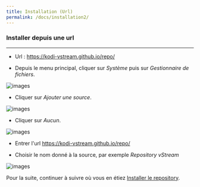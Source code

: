 ```yaml
---
title: Installation (Url)
permalink: /docs/installation2/
---
```


### Installer depuis une url
------

- Url : https://kodi-vstream.github.io/repo/

- Depuis le menu principal, cliquer sur _Système_ puis sur _Gestionnaire de fichiers_.

![images](https://github.com/Kodi-vStream/venom-xbmc-doc/raw/master/img/install_repo.jpg)

- Cliquer sur _Ajouter une source_.

![images](https://github.com/Kodi-vStream/venom-xbmc-doc/raw/master/img/install_repo1.jpg)

- Cliquer sur _Aucun_.

![images](https://github.com/Kodi-vStream/venom-xbmc-doc/raw/master/img/install_repo2.jpg)

 - Entrer l'url https://kodi-vstream.github.io/repo/
 
 - Choisir le nom donné à la source, par exemple _Repository vStream_
 
![images](https://github.com/Kodi-vStream/venom-xbmc-doc/raw/master/img/install_repo5.jpg)

Pour la suite, continuer à suivre où vous en étiez [Installer le repository](https://kodi-vstream.github.io/docs/installation/).
